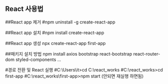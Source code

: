 ## React 사용법 ##

##React app 제거
#npm uninstall -g create-react-app

##React app 설치
#npm install create-react-app

##React app 생성
npx create-react-app first-app

##패키지 설치 방법
npm install axios bootstrap react-bootstrap react-router-dom styled-components ...

#경로 전환 및 React 실행
#C:\Users\it>cd C:\react_works
#C:\react_works>cd first-app
#C:\react_works\first-app>npm start (안되면 재실행 하면됨)
